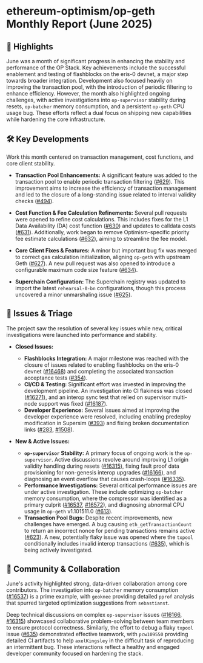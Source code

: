 # ethereum-optimism/op-geth Monthly Report (June 2025)

## 🚀 Highlights
June was a month of significant progress in enhancing the stability and performance of the OP Stack. Key achievements include the successful enablement and testing of flashblocks on the eris-0 devnet, a major step towards broader integration. Development also focused heavily on improving the transaction pool, with the introduction of periodic filtering to enhance efficiency. However, the month also highlighted ongoing challenges, with active investigations into `op-supervisor` stability during resets, `op-batcher` memory consumption, and a persistent `op-geth` CPU usage bug. These efforts reflect a dual focus on shipping new capabilities while hardening the core infrastructure.

## 🛠️ Key Developments
Work this month centered on transaction management, cost functions, and core client stability.

-   **Transaction Pool Enhancements:** A significant feature was added to the transaction pool to enable periodic transaction filtering ([#629](https://github.com/ethereum-optimism/op-geth/pull/629)). This improvement aims to increase the efficiency of transaction management and led to the closure of a long-standing issue related to interval validity checks ([#494](https://github.com/ethereum-optimism/op-geth/issues/494)).

-   **Cost Function & Fee Calculation Refinements:** Several pull requests were opened to refine cost calculations. This includes fixes for the L1 Data Availability (DA) cost function ([#630](https://github.com/ethereum-optimism/op-geth/pull/630)) and updates to calldata costs ([#631](https://github.com/ethereum-optimism/op-geth/pull/631)). Additionally, work began to remove Optimism-specific priority fee estimate calculations ([#632](https://github.com/ethereum-optimism/op-geth/pull/632)), aiming to streamline the fee model.

-   **Core Client Fixes & Features:** A minor but important bug fix was merged to correct gas calculation initialization, aligning `op-geth` with upstream Geth ([#627](https://github.com/ethereum-optimism/op-geth/pull/627)). A new pull request was also opened to introduce a configurable maximum code size feature ([#634](https://github.com/ethereum-optimism/op-geth/pull/634)).

-   **Superchain Configuration:** The Superchain registry was updated to import the latest `rehearsal-0-bn` configurations, though this process uncovered a minor unmarshaling issue ([#625](https://github.com/ethereum-optimism/op-geth/pull/625)).

## 🐛 Issues & Triage
The project saw the resolution of several key issues while new, critical investigations were launched into performance and stability.

-   **Closed Issues:**
    -   **Flashblocks Integration:** A major milestone was reached with the closure of issues related to enabling flashblocks on the eris-0 devnet ([#16468](https://github.com/ethereum-optimism/op-geth/issues/16468)) and completing the associated transaction acceptance tests ([#354](https://github.com/ethereum-optimism/op-geth/issues/354)).
    -   **CI/CD & Testing:** Significant effort was invested in improving the development pipeline. An investigation into CI flakiness was closed ([#16271](https://github.com/ethereum-optimism/op-geth/issues/16271)), and an interop sync test that relied on supervisor multi-node support was fixed ([#16187](https://github.com/ethereum-optimism/op-geth/issues/16187)).
    -   **Developer Experience:** Several issues aimed at improving the developer experience were resolved, including enabling predeploy modification in Supersim ([#393](https://github.com/ethereum-optimism/op-geth/issues/393)) and fixing broken documentation links ([#283](https://github.com/ethereum-optimism/op-geth/issues/283), [#1508](https://github.com/ethereum-optimism/op-geth/issues/1508)).

-   **New & Active Issues:**
    -   **`op-supervisor` Stability:** A primary focus of ongoing work is the `op-supervisor`. Active discussions revolve around improving L1 origin validity handling during resets ([#16315](https://github.com/ethereum-optimism/op-geth/issues/16315)), fixing fault proof data provisioning for non-genesis interop upgrades ([#16166](https://github.com/ethereum-optimism/op-geth/issues/16166)), and diagnosing an event overflow that causes crash-loops ([#16335](https://github.com/ethereum-optimism/op-geth/issues/16335)).
    -   **Performance Investigations:** Several critical performance issues are under active investigation. These include optimizing `op-batcher` memory consumption, where the compressor was identified as a primary culprit ([#16537](https://github.com/ethereum-optimism/op-geth/issues/16537), [#16572](https://github.com/ethereum-optimism/op-geth/issues/16572)), and diagnosing abnormal CPU usage in `op-geth` v1.101511.0 ([#613](https://github.com/ethereum-optimism/op-geth/issues/613)).
    -   **Transaction Pool Bugs:** Despite recent improvements, new challenges have emerged. A bug causing `eth_getTransactionCount` to return an incorrect nonce for pending transactions remains active ([#623](https://github.com/ethereum-optimism/op-geth/issues/623)). A new, potentially flaky issue was opened where the `txpool` conditionally includes invalid interop transactions ([#635](https://github.com/ethereum-optimism/op-geth/issues/635)), which is being actively investigated.

## 💬 Community & Collaboration
June's activity highlighted strong, data-driven collaboration among core contributors. The investigation into `op-batcher` memory consumption ([#16537](https://github.com/ethereum-optimism/op-geth/issues/16537)) is a prime example, with `geoknee` providing detailed `pprof` analysis that spurred targeted optimization suggestions from `sebastianst`.

Deep technical discussions on complex `op-supervisor` issues ([#16166](https://github.com/ethereum-optimism/op-geth/issues/16166), [#16315](https://github.com/ethereum-optimism/op-geth/issues/16315)) showcased collaborative problem-solving between team members to ensure protocol correctness. Similarly, the effort to debug a flaky `txpool` issue ([#635](https://github.com/ethereum-optimism/op-geth/issues/635)) demonstrated effective teamwork, with `pcw109550` providing detailed CI artifacts to help `axelKingsley` in the difficult task of reproducing an intermittent bug. These interactions reflect a healthy and engaged developer community focused on hardening the stack.